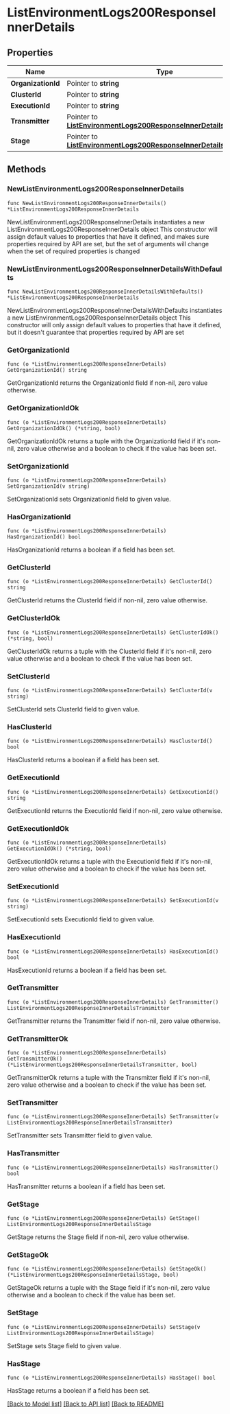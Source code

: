 # ListEnvironmentLogs200ResponseInnerDetails

## Properties

Name | Type | Description | Notes
------------ | ------------- | ------------- | -------------
**OrganizationId** | Pointer to **string** |  | [optional] 
**ClusterId** | Pointer to **string** |  | [optional] 
**ExecutionId** | Pointer to **string** |  | [optional] 
**Transmitter** | Pointer to [**ListEnvironmentLogs200ResponseInnerDetailsTransmitter**](ListEnvironmentLogs200ResponseInnerDetailsTransmitter.md) |  | [optional] 
**Stage** | Pointer to [**ListEnvironmentLogs200ResponseInnerDetailsStage**](ListEnvironmentLogs200ResponseInnerDetailsStage.md) |  | [optional] 

## Methods

### NewListEnvironmentLogs200ResponseInnerDetails

`func NewListEnvironmentLogs200ResponseInnerDetails() *ListEnvironmentLogs200ResponseInnerDetails`

NewListEnvironmentLogs200ResponseInnerDetails instantiates a new ListEnvironmentLogs200ResponseInnerDetails object
This constructor will assign default values to properties that have it defined,
and makes sure properties required by API are set, but the set of arguments
will change when the set of required properties is changed

### NewListEnvironmentLogs200ResponseInnerDetailsWithDefaults

`func NewListEnvironmentLogs200ResponseInnerDetailsWithDefaults() *ListEnvironmentLogs200ResponseInnerDetails`

NewListEnvironmentLogs200ResponseInnerDetailsWithDefaults instantiates a new ListEnvironmentLogs200ResponseInnerDetails object
This constructor will only assign default values to properties that have it defined,
but it doesn't guarantee that properties required by API are set

### GetOrganizationId

`func (o *ListEnvironmentLogs200ResponseInnerDetails) GetOrganizationId() string`

GetOrganizationId returns the OrganizationId field if non-nil, zero value otherwise.

### GetOrganizationIdOk

`func (o *ListEnvironmentLogs200ResponseInnerDetails) GetOrganizationIdOk() (*string, bool)`

GetOrganizationIdOk returns a tuple with the OrganizationId field if it's non-nil, zero value otherwise
and a boolean to check if the value has been set.

### SetOrganizationId

`func (o *ListEnvironmentLogs200ResponseInnerDetails) SetOrganizationId(v string)`

SetOrganizationId sets OrganizationId field to given value.

### HasOrganizationId

`func (o *ListEnvironmentLogs200ResponseInnerDetails) HasOrganizationId() bool`

HasOrganizationId returns a boolean if a field has been set.

### GetClusterId

`func (o *ListEnvironmentLogs200ResponseInnerDetails) GetClusterId() string`

GetClusterId returns the ClusterId field if non-nil, zero value otherwise.

### GetClusterIdOk

`func (o *ListEnvironmentLogs200ResponseInnerDetails) GetClusterIdOk() (*string, bool)`

GetClusterIdOk returns a tuple with the ClusterId field if it's non-nil, zero value otherwise
and a boolean to check if the value has been set.

### SetClusterId

`func (o *ListEnvironmentLogs200ResponseInnerDetails) SetClusterId(v string)`

SetClusterId sets ClusterId field to given value.

### HasClusterId

`func (o *ListEnvironmentLogs200ResponseInnerDetails) HasClusterId() bool`

HasClusterId returns a boolean if a field has been set.

### GetExecutionId

`func (o *ListEnvironmentLogs200ResponseInnerDetails) GetExecutionId() string`

GetExecutionId returns the ExecutionId field if non-nil, zero value otherwise.

### GetExecutionIdOk

`func (o *ListEnvironmentLogs200ResponseInnerDetails) GetExecutionIdOk() (*string, bool)`

GetExecutionIdOk returns a tuple with the ExecutionId field if it's non-nil, zero value otherwise
and a boolean to check if the value has been set.

### SetExecutionId

`func (o *ListEnvironmentLogs200ResponseInnerDetails) SetExecutionId(v string)`

SetExecutionId sets ExecutionId field to given value.

### HasExecutionId

`func (o *ListEnvironmentLogs200ResponseInnerDetails) HasExecutionId() bool`

HasExecutionId returns a boolean if a field has been set.

### GetTransmitter

`func (o *ListEnvironmentLogs200ResponseInnerDetails) GetTransmitter() ListEnvironmentLogs200ResponseInnerDetailsTransmitter`

GetTransmitter returns the Transmitter field if non-nil, zero value otherwise.

### GetTransmitterOk

`func (o *ListEnvironmentLogs200ResponseInnerDetails) GetTransmitterOk() (*ListEnvironmentLogs200ResponseInnerDetailsTransmitter, bool)`

GetTransmitterOk returns a tuple with the Transmitter field if it's non-nil, zero value otherwise
and a boolean to check if the value has been set.

### SetTransmitter

`func (o *ListEnvironmentLogs200ResponseInnerDetails) SetTransmitter(v ListEnvironmentLogs200ResponseInnerDetailsTransmitter)`

SetTransmitter sets Transmitter field to given value.

### HasTransmitter

`func (o *ListEnvironmentLogs200ResponseInnerDetails) HasTransmitter() bool`

HasTransmitter returns a boolean if a field has been set.

### GetStage

`func (o *ListEnvironmentLogs200ResponseInnerDetails) GetStage() ListEnvironmentLogs200ResponseInnerDetailsStage`

GetStage returns the Stage field if non-nil, zero value otherwise.

### GetStageOk

`func (o *ListEnvironmentLogs200ResponseInnerDetails) GetStageOk() (*ListEnvironmentLogs200ResponseInnerDetailsStage, bool)`

GetStageOk returns a tuple with the Stage field if it's non-nil, zero value otherwise
and a boolean to check if the value has been set.

### SetStage

`func (o *ListEnvironmentLogs200ResponseInnerDetails) SetStage(v ListEnvironmentLogs200ResponseInnerDetailsStage)`

SetStage sets Stage field to given value.

### HasStage

`func (o *ListEnvironmentLogs200ResponseInnerDetails) HasStage() bool`

HasStage returns a boolean if a field has been set.


[[Back to Model list]](../README.md#documentation-for-models) [[Back to API list]](../README.md#documentation-for-api-endpoints) [[Back to README]](../README.md)


